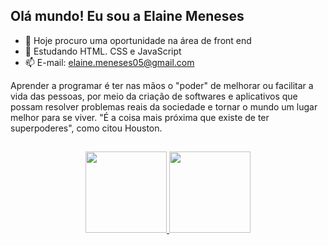 ## Olá mundo! Eu sou a Elaine Meneses

- 🔭 Hoje procuro uma oportunidade na área de front end
- 🌱 Estudando HTML. CSS e JavaScript
- 📫 E-mail: elaine.meneses05@gmail.com

Aprender a programar é ter nas mãos o "poder" de melhorar ou facilitar a vida das pessoas, por meio da criação de softwares e aplicativos que possam resolver problemas reais da sociedade e tornar o mundo um lugar melhor para se viver. "É a coisa mais próxima que existe de ter superpoderes", como citou Houston.

##

<div align="center">
  <a href="https://github.com/ElaineMeneses">
  <img height="130em" src="https://github-readme-stats.vercel.app/api?username=ElaineMeneses&show_icons=true&theme=dracula&include_all_commits=true&count_private=true"/>
  <img height="130em" src="https://github-readme-stats.vercel.app/api/top-langs/?username=ElaineMeneses&layout=compact&langs_count=7&theme=dracula"/>
  
    
</div>

